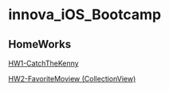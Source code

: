 # innova_iOS_Bootcamp

## HomeWorks
[HW1-CatchTheKenny](https://github.com/gulzade/innova_iOS_Bootcamp/tree/main/CatchTheKennyGame)

[HW2-FavoriteMoview (CollectionView)](https://github.com/gulzade/innova_iOS_Bootcamp/tree/main/FavoriteMovie)
